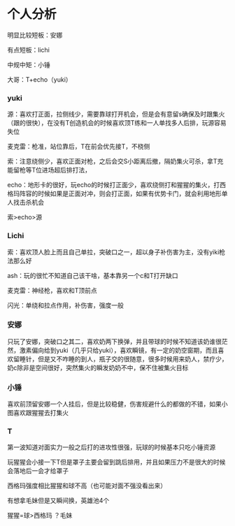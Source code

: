 # 个人分析

明显比较短板：安娜

有点短板：lichi

中规中矩：小锤

大哥：T+echo（yuki）



### yuki

源：喜欢打正面，拉侧线少，需要靠球打开机会，但是会有意留s确保及时跟集火（跟的很快），在没有T创造机会的时候喜欢顶T练和一人单找多人后排，玩源容易失位

麦克雷：枪准，站位靠后，T在前会优先接T，不桡侧

索：注意绕侧少，喜欢正面对枪，之后会交S小距离后撤，隔奶集火可杀，拿T充能留枪等T位进场超后排打法，

echo：地形卡的很好，玩echo的时候打正面少，喜欢绕侧打和猩猩的集火，打西格玛阵容的时候如果是正面对冲，则会打正面，如果有优势卡门，就会利用地形单人找击杀机会

索>echo>源

### Lichi

索：喜欢顶人脸上而且自己单拉，突破口之一，超以身子补伤害为主，没有yiki枪法那么好

ash：玩的很忙不知道自己该干啥，基本靠另一个c和T打开缺口

麦克雷：神经枪，喜欢和T顶前点

闪光：单绕和拉点作用，补伤害，强度一般

### 安娜

只玩了安娜，突破口之其二，喜欢奶两下换弹，并且带球的时候不知道该奶谁很茫然，激素偏向给到yuki（几乎只给yuki），喜欢瞬镜，有一定的奶空窗期，而且喜欢留睡针，但是又不咋睡的到人，瓶子交的很随意，很多时候用来奶人，禁疗少，奶c除非是空间很好，突然集火的瞬发奶奶不中，保不住被集火目标



### 小锤

喜欢前顶留安娜一个人挂后，但是比较稳健，伤害规避什么的都做的不错，如果小图喜欢跟猩猩去打集火





### T

第一波知道对面实力一般之后打的进攻性很强，玩球的时候基本只吃小锤资源

玩猩猩会小接一下T但是罩子主要会留到跳后排用，并且如果压力不是很大的时候会落地后一会才给罩子

西格玛强度相比猩猩和球不高（也可能对面不强没看出来）

有想拿毛妹但是又瞬间换，英雄池4个

猩猩=球>西格玛 ？毛妹